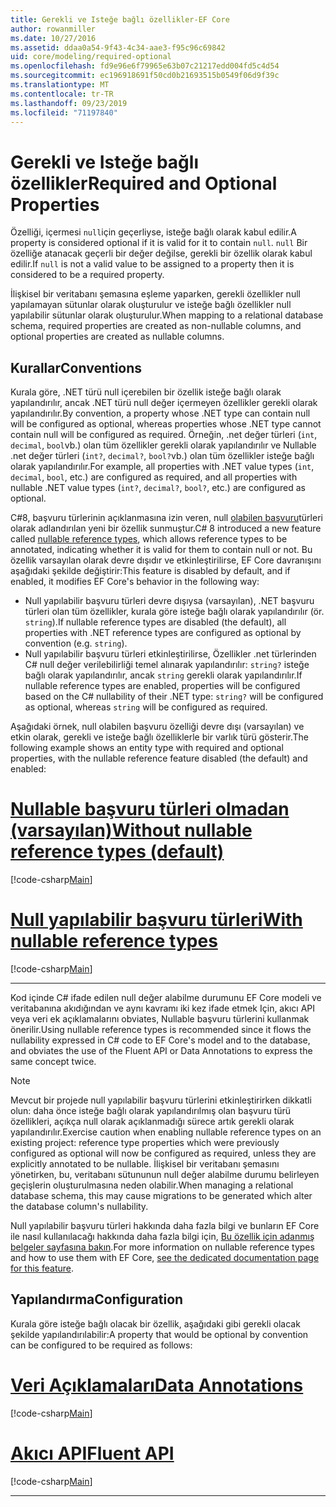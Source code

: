 ```yaml
---
title: Gerekli ve Isteğe bağlı özellikler-EF Core
author: rowanmiller
ms.date: 10/27/2016
ms.assetid: ddaa0a54-9f43-4c34-aae3-f95c96c69842
uid: core/modeling/required-optional
ms.openlocfilehash: fd9e96e6f79965e63b07c21217edd004fd5c4d54
ms.sourcegitcommit: ec196918691f50cd0b21693515b0549f06d9f39c
ms.translationtype: MT
ms.contentlocale: tr-TR
ms.lasthandoff: 09/23/2019
ms.locfileid: "71197840"
---
```

# <a name="required-and-optional-properties"></a><span data-ttu-id="9f72b-102">Gerekli ve Isteğe bağlı özellikler</span><span class="sxs-lookup"><span data-stu-id="9f72b-102">Required and Optional Properties</span></span>

<span data-ttu-id="9f72b-103">Özelliği, içermesi `null`için geçerliyse, isteğe bağlı olarak kabul edilir.</span><span class="sxs-lookup"><span data-stu-id="9f72b-103">A property is considered optional if it is valid for it to contain `null`.</span></span> <span data-ttu-id="9f72b-104">`null` Bir özelliğe atanacak geçerli bir değer değilse, gerekli bir özellik olarak kabul edilir.</span><span class="sxs-lookup"><span data-stu-id="9f72b-104">If `null` is not a valid value to be assigned to a property then it is considered to be a required property.</span></span>

<span data-ttu-id="9f72b-105">İlişkisel bir veritabanı şemasına eşleme yaparken, gerekli özellikler null yapılamayan sütunlar olarak oluşturulur ve isteğe bağlı özellikler null yapılabilir sütunlar olarak oluşturulur.</span><span class="sxs-lookup"><span data-stu-id="9f72b-105">When mapping to a relational database schema, required properties are created as non-nullable columns, and optional properties are created as nullable columns.</span></span>

## <a name="conventions"></a><span data-ttu-id="9f72b-106">Kurallar</span><span class="sxs-lookup"><span data-stu-id="9f72b-106">Conventions</span></span>

<span data-ttu-id="9f72b-107">Kurala göre, .NET türü null içerebilen bir özellik isteğe bağlı olarak yapılandırılır, ancak .NET türü null değer içermeyen özellikler gerekli olarak yapılandırılır.</span><span class="sxs-lookup"><span data-stu-id="9f72b-107">By convention, a property whose .NET type can contain null will be configured as optional, whereas properties whose .NET type cannot contain null will be configured as required.</span></span> <span data-ttu-id="9f72b-108">Örneğin, .net değer türleri (`int`, `decimal`, `bool`vb.) olan tüm özellikler gerekli olarak yapılandırılır ve Nullable .net değer türleri (`int?`, `decimal?`, `bool?`vb.) olan tüm özellikler isteğe bağlı olarak yapılandırılır.</span><span class="sxs-lookup"><span data-stu-id="9f72b-108">For example, all properties with .NET value types (`int`, `decimal`, `bool`, etc.) are configured as required, and all properties with nullable .NET value types (`int?`, `decimal?`, `bool?`, etc.) are configured as optional.</span></span>

<span data-ttu-id="9f72b-109">C#8, başvuru türlerinin açıklanmasına izin veren, null [olabilen başvuru](/dotnet/csharp/tutorials/nullable-reference-types)türleri olarak adlandırılan yeni bir özellik sunmuştur.</span><span class="sxs-lookup"><span data-stu-id="9f72b-109">C# 8 introduced a new feature called [nullable reference types](/dotnet/csharp/tutorials/nullable-reference-types), which allows reference types to be annotated, indicating whether it is valid for them to contain null or not.</span></span> <span data-ttu-id="9f72b-110">Bu özellik varsayılan olarak devre dışıdır ve etkinleştirilirse, EF Core davranışını aşağıdaki şekilde değiştirir:</span><span class="sxs-lookup"><span data-stu-id="9f72b-110">This feature is disabled by default, and if enabled, it modifies EF Core's behavior in the following way:</span></span>

* <span data-ttu-id="9f72b-111">Null yapılabilir başvuru türleri devre dışıysa (varsayılan), .NET başvuru türleri olan tüm özellikler, kurala göre isteğe bağlı olarak yapılandırılır (ör. `string`).</span><span class="sxs-lookup"><span data-stu-id="9f72b-111">If nullable reference types are disabled (the default), all properties with .NET reference types are configured as optional by convention (e.g. `string`).</span></span>
* <span data-ttu-id="9f72b-112">Null yapılabilir başvuru türleri etkinleştirilirse, Özellikler .net türlerinden C# null değer verilebilirliği temel alınarak yapılandırılır: `string?` isteğe bağlı olarak yapılandırılır, ancak `string` gerekli olarak yapılandırılır.</span><span class="sxs-lookup"><span data-stu-id="9f72b-112">If nullable reference types are enabled, properties will be configured based on the C# nullability of their .NET type: `string?` will be configured as optional, whereas `string` will be configured as required.</span></span>

<span data-ttu-id="9f72b-113">Aşağıdaki örnek, null olabilen başvuru özelliği devre dışı (varsayılan) ve etkin olarak, gerekli ve isteğe bağlı özelliklerle bir varlık türü gösterir.</span><span class="sxs-lookup"><span data-stu-id="9f72b-113">The following example shows an entity type with required and optional properties, with the nullable reference feature disabled (the default) and enabled:</span></span>

# <a name="without-nullable-reference-types-defaulttabwithout-nrt"></a>[<span data-ttu-id="9f72b-114">Nullable başvuru türleri olmadan (varsayılan)</span><span class="sxs-lookup"><span data-stu-id="9f72b-114">Without nullable reference types (default)</span></span>](#tab/without-nrt)

[!code-csharp[Main](../../../samples/core/Miscellaneous/NullableReferenceTypes/CustomerWithoutNullableReferenceTypes.cs?name=Customer&highlight=4-8)]

# <a name="with-nullable-reference-typestabwith-nrt"></a>[<span data-ttu-id="9f72b-115">Null yapılabilir başvuru türleri</span><span class="sxs-lookup"><span data-stu-id="9f72b-115">With nullable reference types</span></span>](#tab/with-nrt)

[!code-csharp[Main](../../../samples/core/Miscellaneous/NullableReferenceTypes/Customer.cs?name=Customer&highlight=4-6)]

***

<span data-ttu-id="9f72b-116">Kod içinde C# ifade edilen null değer alabilme durumunu EF Core modeli ve veritabanına akıdığından ve aynı kavramı iki kez ifade etmek Için, akıcı API veya veri ek açıklamalarını obviates, Nullable başvuru türlerini kullanmak önerilir.</span><span class="sxs-lookup"><span data-stu-id="9f72b-116">Using nullable reference types is recommended since it flows the nullability expressed in C# code to EF Core's model and to the database, and obviates the use of the Fluent API or Data Annotations to express the same concept twice.</span></span>

> [!NOTE]
> <span data-ttu-id="9f72b-117">Mevcut bir projede null yapılabilir başvuru türlerini etkinleştirirken dikkatli olun: daha önce isteğe bağlı olarak yapılandırılmış olan başvuru türü özellikleri, açıkça null olarak açıklanmadığı sürece artık gerekli olarak yapılandırılır.</span><span class="sxs-lookup"><span data-stu-id="9f72b-117">Exercise caution when enabling nullable reference types on an existing project: reference type properties which were previously configured as optional will now be configured as required, unless they are explicitly annotated to be nullable.</span></span> <span data-ttu-id="9f72b-118">İlişkisel bir veritabanı şemasını yönetirken, bu, veritabanı sütununun null değer alabilme durumu belirleyen geçişlerin oluşturulmasına neden olabilir.</span><span class="sxs-lookup"><span data-stu-id="9f72b-118">When managing a relational database schema, this may cause migrations to be generated which alter the database column's nullability.</span></span>

<span data-ttu-id="9f72b-119">Null yapılabilir başvuru türleri hakkında daha fazla bilgi ve bunların EF Core ile nasıl kullanılacağı hakkında daha fazla bilgi için, [Bu özellik için adanmış belgeler sayfasına bakın](xref:core/miscellaneous/nullable-reference-types).</span><span class="sxs-lookup"><span data-stu-id="9f72b-119">For more information on nullable reference types and how to use them with EF Core, [see the dedicated documentation page for this feature](xref:core/miscellaneous/nullable-reference-types).</span></span>

## <a name="configuration"></a><span data-ttu-id="9f72b-120">Yapılandırma</span><span class="sxs-lookup"><span data-stu-id="9f72b-120">Configuration</span></span>

<span data-ttu-id="9f72b-121">Kurala göre isteğe bağlı olacak bir özellik, aşağıdaki gibi gerekli olacak şekilde yapılandırılabilir:</span><span class="sxs-lookup"><span data-stu-id="9f72b-121">A property that would be optional by convention can be configured to be required as follows:</span></span>

# <a name="data-annotationstabdata-annotations"></a>[<span data-ttu-id="9f72b-122">Veri Açıklamaları</span><span class="sxs-lookup"><span data-stu-id="9f72b-122">Data Annotations</span></span>](#tab/data-annotations)

[!code-csharp[Main](../../../samples/core/Modeling/DataAnnotations/Required.cs?highlight=14)]

# <a name="fluent-apitabfluent-api"></a>[<span data-ttu-id="9f72b-123">Akıcı API</span><span class="sxs-lookup"><span data-stu-id="9f72b-123">Fluent API</span></span>](#tab/fluent-api) 

[!code-csharp[Main](../../../samples/core/Modeling/FluentAPI/Required.cs?highlight=11-13)]

***